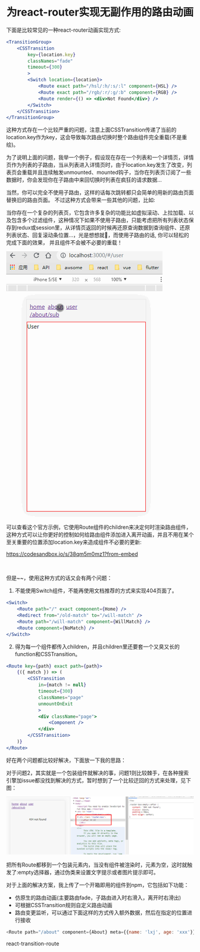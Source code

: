 <h1 align="center">为react-router实现无副作用的路由动画</h1>

下面是比较常见的一种react-router动画实现方式:

```jsx
<TransitionGroup>
    <CSSTransition
        key={location.key}
        classNames="fade"
        timeout={300}
        >
        <Switch location={location}>
            <Route exact path="/hsl/:h/:s/:l" component={HSL} />
            <Route exact path="/rgb/:r/:g/:b" component={RGB} />
            <Route render={() => <div>Not Found</div>} />
        </Switch>
    </CSSTransition>
</TransitionGroup>
```

这种方式存在一个比较严重的问题，注意上面CSSTransition传递了当前的location.key作为key，这会导致每次路由切换时整个路由组件完全重载(不是重绘)。  

为了说明上面的问题，我举一个例子，假设现在存在一个列表和一个详情页，详情页作为列表的子路由，当从列表进入详情页时，由于location.key发生了改变，列表页会重载并且连续触发unmounted、mounted钩子，当你在列表页订阅了一些数据时，你会发现你在子路由中来回切换时列表在疯狂的请求数据...  

当然，你可以完全不使用子路由，这样的话每次跳转都只会简单的用新的路由页面替换旧的路由页面。  不过这种方式会带来一些其他的问题，比如:  

当你存在一个复杂的列表页，它包含许多复杂的功能比如虚拟滚动、上拉加载、以及包含多个过滤组件，这种情况下如果不使用子路由，只能考虑把所有列表状态保存到redux或session里，从详情页返回的时候再还原查询数据到查询组件、还原列表状态、回复滚动条位置...，光是想想就🤪，而使用子路由的话, 你可以轻松的完成下面的效果， 并且组件不会被不必要的重载！ 

![](.\xxx9.gif)

可以查看这个官方示例，它使用Route组件的children来决定何时渲染路由组件，这种方式可以让你更好的控制如何给路由组件添加进入离开动画，并且不用在某个至关重要的位置添加location.key来造成组件不必要的更新:

<https://codesandbox.io/s/38qm5m0mz1?from-embed>  

<br>

但是~~，使用这种方式的话又会有两个问题：

1. 不能使用Switch组件，不能再使用文档推荐的方式来实现404页面了。

```jsx
<Switch>
    <Route path="/" exact component={Home} />
    <Redirect from="/old-match" to="/will-match" />
    <Route path="/will-match" component={WillMatch} />
    <Route component={NoMatch} />
</Switch>
```



2. 得为每一个<Router>组件都传入children，并且children里还要套一个又臭又长的function和CSSTransition。

```jsx
<Route key={path} exact path={path}>
    {({ match }) => (
        <CSSTransition
            in={match != null}
            timeout={300}
            classNames="page"
            unmountOnExit
            >
            <div className="page">
                <Component />
            </div>
        </CSSTransition>
    )}
</Route>
```



好在两个问题都比较好解决，下面放一下我的思路： 

对于问题2，其实就是一个包装组件就解决的事，问题1则比较棘手，在各种搜索引擎加issue都没找到解决的方式，暂时想到了一个比较迂回的方式来处理，见下图：

![](.\xxx10.png)

把所有Route都移到一个包装元素内，当没有组件被渲染时，元素为空，这时就触发了:empty选择器，通过伪类来设置文字提示或者图片提示即可。



对于上面的解决方案，我上传了一个开箱即用的组件到npm，它包括如下功能：  

* 仿原生的路由动画(主要路由fade，子路由进入时右滑入，离开时右滑出)
* 可根据CSSTransition规则自定义路由动画
* 路由变更监听，可以通过下面这样的方式传入额外数据，然后在指定的位置进行接收

```js
<Route path="/about" component={About} meta={{name: 'lxj', age: 'xxx'}} />
```

react-transition-route























